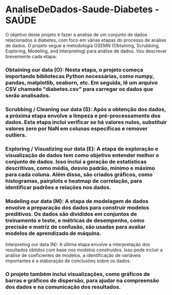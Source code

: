 # AnaliseDeDados-Saude-Diabetes - SAÚDE


O objetivo deste projeto é fazer a análise de um conjunto de dados relacionados à diabetes, com foco em várias etapas do processo de análise de dados. O projeto segue a metodologia OSEMN (Obtaining, Scrubbing, Exploring, Modeling, and Interpreting) para análise de dados. Vou descrever brevemente cada etapa:

### Obtaining our data (O): Nesta etapa, o projeto começa importando bibliotecas Python necessárias, como numpy, pandas, matplotlib, seaborn, etc. Em seguida, lê um arquivo CSV chamado "diabetes.csv" para carregar os dados que serão analisados.

### Scrubbing / Cleaning our data (S): Após a obtenção dos dados, a próxima etapa envolve a limpeza e pré-processamento dos dados. Esta etapa inclui verificar se há valores nulos, substituir valores zero por NaN em colunas específicas e remover outliers.

### Exploring / Visualizing our data (E): A etapa de exploração e visualização de dados tem como objetivo entender melhor o conjunto de dados. Isso inclui a geração de estatísticas descritivas, como média, desvio padrão, mínimo e máximo para cada coluna. Além disso, são criados gráficos, como histogramas, pairplots e heatmap de correlação, para identificar padrões e relações nos dados.

### Modeling our data (M): A etapa de modelagem de dados envolve a preparação dos dados para construir modelos preditivos. Os dados são divididos em conjuntos de treinamento e teste, e métricas de desempenho, como precisão e matriz de confusão, são usadas para avaliar modelos de aprendizado de máquina.

Interpreting our data (N): A última etapa envolve a interpretação dos resultados obtidos com base nos modelos construídos. Isso pode incluir a análise de coeficientes de modelos, a identificação de variáveis importantes e a elaboração de conclusões sobre os dados.

### O projeto também inclui visualizações, como gráficos de barras e gráficos de dispersão, para ajudar na compreensão dos dados e na comunicação dos resultados.
